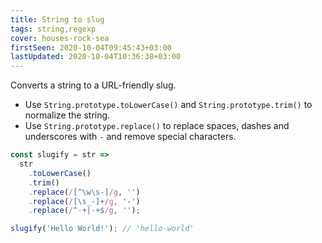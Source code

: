 ```yaml
---
title: String to slug
tags: string,regexp
cover: houses-rock-sea
firstSeen: 2020-10-04T09:45:43+03:00
lastUpdated: 2020-10-04T10:36:38+03:00
---
```


Converts a string to a URL-friendly slug.

- Use `String.prototype.toLowerCase()` and `String.prototype.trim()` to normalize the string.
- Use `String.prototype.replace()` to replace spaces, dashes and underscores with `-` and remove special characters.

```js
const slugify = str =>
  str
    .toLowerCase()
    .trim()
    .replace(/[^\w\s-]/g, '')
    .replace(/[\s_-]+/g, '-')
    .replace(/^-+|-+$/g, '');
```

```js
slugify('Hello World!'); // 'hello-world'
```
